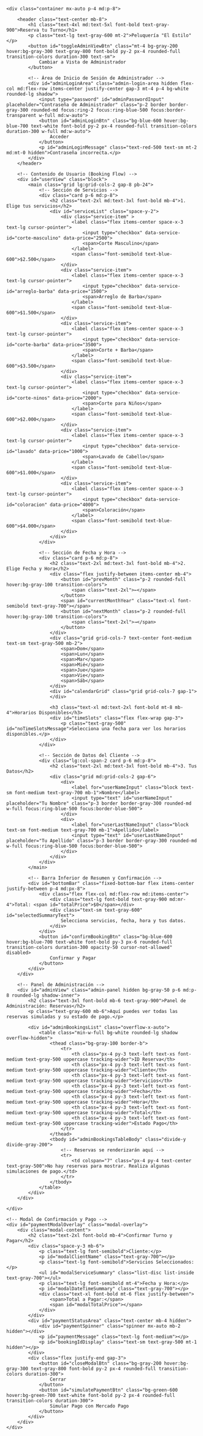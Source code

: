 <!DOCTYPE html>
<html lang="es">
<head>
    <meta charset="UTF-8">
    <meta name="viewport" content="width=device-width, initial-scale=1.0">
    <title>Reserva tu Turno - Peluquería</title>
    <script src="https://cdn.tailwindcss.com"></script>
    <link rel="preconnect" href="https://fonts.googleapis.com">
    <link rel="preconnect" href="https://fonts.gstatic.com" crossorigin>
    <link href="https://fonts.googleapis.com/css2?family=Inter:wght@400;500;600;700&display=swap" rel="stylesheet">
    <!-- Chosen Palette: Modern Grey-Blue Accent -->
    <!-- Application Structure Plan: The SPA is designed as a multi-stage booking process within a single page. It features two main interactive sections (Services and Date/Time) presented side-by-side on desktop, stacking on mobile. A floating "Resumen y Confirmar" button provides a persistent call to action, leading to a dynamic summary and a simulated payment modal. A new section for user contact details (name, last name) is added. The administrator panel is now password-protected, enhancing security by requiring a simple password input to toggle its visibility. This structure allows distinct user flows (client vs. admin) within a single page for simplicity, with enhanced data collection and access control. -->
    <!-- Visualization & Content Choices: 1. Report Info: Servicios y Precios. Goal: Inform/Organize. Viz/Method: Interactive list of services with checkboxes. Interaction: Checkbox toggles selection, updating total price. Justification: Intuitive for multiple selections. Library: HTML/Tailwind/Vanilla JS. 2. Report Info: Selección de Fecha y Hora. Goal: Organize/Filter. Viz/Method: Interactive calendar grid and time slot buttons. Interaction: Clicking date/time updates selection and summary. Justification: Standard, user-friendly booking method. Library: Vanilla JS. 3. Report Info: Datos del Usuario. Goal: Collect. Viz/Method: Text input fields. Interaction: User enters name/last name, enabling confirmation. Justification: Essential for identifying bookings. Library: HTML/Tailwind/Vanilla JS. 4. Report Info: Resumen del Turno. Goal: Inform/Confirm. Viz/Method: Dynamic text summary. Interaction: Updates in real-time as services/date/time are chosen. Justification: Provides immediate feedback to the user on their selections. Library: Vanilla JS. 5. Report Info: Confirmación y Pago. Goal: Inform/Action. Viz/Method: Modal dialog with final summary, simulated payment button, and status messages. Interaction: Click to "simulate" payment; displays success/error. Justification: Simulates the critical final step of a booking app. Library: Vanilla JS. 6. Report Info: Acceso al Administrador. Goal: Secure. Viz/Method: Password input field. Interaction: User enters password to unlock admin view. Justification: Basic security gate. Library: HTML/Tailwind/Vanilla JS. 7. Report Info: Reservas y Pagos del Administrador. Goal: Inform/Monitor. Viz/Method: Dynamic table of bookings. Interaction: Toggles visibility of the admin panel; displays booking details and payment status, including client names. Justification: Allows the administrator to see a summary of all simulated bookings with more client detail. Library: HTML/Tailwind/Vanilla JS. CONFIRMATION: NO SVG/Mermaid used. -->
    <!-- CONFIRMATION: NO SVG graphics used. NO Mermaid JS used. -->
     <link rel="stylesheet" href="css.css">
     <link rel="stylesheet" href="js.js">
</head>
<body class="text-gray-800">

    <div class="container mx-auto p-4 md:p-8">

        <header class="text-center mb-8">
            <h1 class="text-4xl md:text-5xl font-bold text-gray-900">Reserva tu Turno</h1>
            <p class="text-lg text-gray-600 mt-2">Peluquería "El Estilo"</p>
            <button id="toggleAdminViewBtn" class="mt-4 bg-gray-200 hover:bg-gray-300 text-gray-800 font-bold py-2 px-4 rounded-full transition-colors duration-300 text-sm">
                Cambiar a Vista de Administrador
            </button>

            <!-- Área de Inicio de Sesión de Administrador -->
            <div id="adminLoginArea" class="admin-login-area hidden flex-col md:flex-row items-center justify-center gap-3 mt-4 p-4 bg-white rounded-lg shadow">
                <input type="password" id="adminPasswordInput" placeholder="Contraseña de Administrador" class="p-2 border border-gray-300 rounded-md focus:ring-2 focus:ring-blue-500 focus:border-transparent w-full md:w-auto">
                <button id="adminLoginBtn" class="bg-blue-600 hover:bg-blue-700 text-white font-bold py-2 px-4 rounded-full transition-colors duration-300 w-full md:w-auto">
                    Acceder
                </button>
                <p id="adminLoginMessage" class="text-red-500 text-sm mt-2 md:mt-0 hidden">Contraseña incorrecta.</p>
            </div>
        </header>

        <!-- Contenido de Usuario (Booking Flow) -->
        <div id="userView" class="block">
            <main class="grid lg:grid-cols-2 gap-8 pb-24">
                <!-- Sección de Servicios -->
                <div class="card p-6 md:p-8">
                    <h2 class="text-2xl md:text-3xl font-bold mb-4">1. Elige tus servicios</h2>
                    <div id="serviceList" class="space-y-2">
                        <div class="service-item" >
                            <label class="flex items-center space-x-3 text-lg cursor-pointer">
                                <input type="checkbox" data-service-id="corte-masculino" data-price="2500">
                                <span>Corte Masculino</span>
                            </label>
                            <span class="font-semibold text-blue-600">$2.500</span>
                        </div>
                        <div class="service-item">
                            <label class="flex items-center space-x-3 text-lg cursor-pointer">
                                <input type="checkbox" data-service-id="arreglo-barba" data-price="1500">
                                <span>Arreglo de Barba</span>
                            </label>
                            <span class="font-semibold text-blue-600">$1.500</span>
                        </div>
                        <div class="service-item">
                            <label class="flex items-center space-x-3 text-lg cursor-pointer">
                                <input type="checkbox" data-service-id="corte-barba" data-price="3500">
                                <span>Corte + Barba</span>
                            </label>
                            <span class="font-semibold text-blue-600">$3.500</span>
                        </div>
                        <div class="service-item">
                            <label class="flex items-center space-x-3 text-lg cursor-pointer">
                                <input type="checkbox" data-service-id="corte-ninos" data-price="2000">
                                <span>Corte para Niños</span>
                            </label>
                            <span class="font-semibold text-blue-600">$2.000</span>
                        </div>
                        <div class="service-item">
                            <label class="flex items-center space-x-3 text-lg cursor-pointer">
                                <input type="checkbox" data-service-id="lavado" data-price="1000">
                                <span>Lavado de Cabello</span>
                            </label>
                            <span class="font-semibold text-blue-600">$1.000</span>
                        </div>
                        <div class="service-item">
                            <label class="flex items-center space-x-3 text-lg cursor-pointer">
                                <input type="checkbox" data-service-id="coloracion" data-price="4000">
                                <span>Coloración</span>
                            </label>
                            <span class="font-semibold text-blue-600">$4.000</span>
                        </div>
                    </div>
                </div>

                <!-- Sección de Fecha y Hora -->
                <div class="card p-6 md:p-8">
                    <h2 class="text-2xl md:text-3xl font-bold mb-4">2. Elige Fecha y Hora</h2>
                    <div class="flex justify-between items-center mb-4">
                        <button id="prevMonth" class="p-2 rounded-full hover:bg-gray-100 transition-colors">
                            <span class="text-2xl">←</span>
                        </button>
                        <span id="currentMonthYear" class="text-xl font-semibold text-gray-700"></span>
                        <button id="nextMonth" class="p-2 rounded-full hover:bg-gray-100 transition-colors">
                            <span class="text-2xl">→</span>
                        </button>
                    </div>
                    <div class="grid grid-cols-7 text-center font-medium text-sm text-gray-500 mb-2">
                        <span>Dom</span>
                        <span>Lun</span>
                        <span>Mar</span>
                        <span>Mié</span>
                        <span>Jue</span>
                        <span>Vie</span>
                        <span>Sáb</span>
                    </div>
                    <div id="calendarGrid" class="grid grid-cols-7 gap-1">
                    </div>

                    <h3 class="text-xl md:text-2xl font-bold mt-8 mb-4">Horarios Disponibles</h3>
                    <div id="timeSlots" class="flex flex-wrap gap-3">
                        <p class="text-gray-500" id="noTimeSlotsMessage">Selecciona una fecha para ver los horarios disponibles.</p>
                    </div>
                </div>

                <!-- Sección de Datos del Cliente -->
                <div class="lg:col-span-2 card p-6 md:p-8">
                    <h2 class="text-2xl md:text-3xl font-bold mb-4">3. Tus Datos</h2>
                    <div class="grid md:grid-cols-2 gap-6">
                        <div>
                            <label for="userNameInput" class="block text-sm font-medium text-gray-700 mb-1">Nombre</label>
                            <input type="text" id="userNameInput" placeholder="Tu Nombre" class="p-3 border border-gray-300 rounded-md w-full focus:ring-blue-500 focus:border-blue-500">
                        </div>
                        <div>
                            <label for="userLastNameInput" class="block text-sm font-medium text-gray-700 mb-1">Apellido</label>
                            <input type="text" id="userLastNameInput" placeholder="Tu Apellido" class="p-3 border border-gray-300 rounded-md w-full focus:ring-blue-500 focus:border-blue-500">
                        </div>
                    </div>
                </div>
            </main>

            <!-- Barra Inferior de Resumen y Confirmación -->
            <div id="bottomBar" class="fixed-bottom-bar flex items-center justify-between p-4 md:px-8">
                <div class="flex flex-col md:flex-row md:items-center">
                    <div class="text-lg font-bold text-gray-900 md:mr-4">Total: <span id="totalPrice">$0</span></div>
                    <div class="text-sm text-gray-600" id="selectedSummaryText">
                        Selecciona servicios, fecha, hora y tus datos.
                    </div>
                </div>
                <button id="confirmBookingBtn" class="bg-blue-600 hover:bg-blue-700 text-white font-bold py-3 px-6 rounded-full transition-colors duration-300 opacity-50 cursor-not-allowed" disabled>
                    Confirmar y Pagar
                </button>
            </div>
        </div>

        <!-- Panel de Administración -->
        <div id="adminView" class="admin-panel hidden bg-gray-50 p-6 md:p-8 rounded-lg shadow-inner">
            <h2 class="text-3xl font-bold mb-6 text-gray-900">Panel de Administración: Reservas</h2>
            <p class="text-gray-600 mb-6">Aquí puedes ver todas las reservas simuladas y su estado de pago.</p>

            <div id="adminBookingsList" class="overflow-x-auto">
                <table class="min-w-full bg-white rounded-lg shadow overflow-hidden">
                    <thead class="bg-gray-100 border-b">
                        <tr>
                            <th class="px-4 py-3 text-left text-xs font-medium text-gray-500 uppercase tracking-wider">ID Reserva</th>
                            <th class="px-4 py-3 text-left text-xs font-medium text-gray-500 uppercase tracking-wider">Cliente</th>
                            <th class="px-4 py-3 text-left text-xs font-medium text-gray-500 uppercase tracking-wider">Servicios</th>
                            <th class="px-4 py-3 text-left text-xs font-medium text-gray-500 uppercase tracking-wider">Fecha</th>
                            <th class="px-4 py-3 text-left text-xs font-medium text-gray-500 uppercase tracking-wider">Hora</th>
                            <th class="px-4 py-3 text-left text-xs font-medium text-gray-500 uppercase tracking-wider">Total</th>
                            <th class="px-4 py-3 text-left text-xs font-medium text-gray-500 uppercase tracking-wider">Estado Pago</th>
                        </tr>
                    </thead>
                    <tbody id="adminBookingsTableBody" class="divide-y divide-gray-200">
                        <!-- Reservas se renderizarán aquí -->
                        <tr>
                            <td colspan="7" class="px-4 py-4 text-center text-gray-500">No hay reservas para mostrar. Realiza algunas simulaciones de pago.</td>
                        </tr>
                    </tbody>
                </table>
            </div>
        </div>

    </div>

    <!-- Modal de Confirmación y Pago -->
    <div id="paymentModalOverlay" class="modal-overlay">
        <div class="modal-content">
            <h2 class="text-2xl font-bold mb-4">Confirmar Turno y Pagar</h2>
            <div class="space-y-3 mb-6">
                <p class="text-lg font-semibold">Cliente:</p>
                <p id="modalClientName" class="text-gray-700"></p>
                <p class="text-lg font-semibold">Servicios Seleccionados:</p>
                <ul id="modalServiceSummary" class="list-disc list-inside text-gray-700"></ul>
                <p class="text-lg font-semibold mt-4">Fecha y Hora:</p>
                <p id="modalDateTimeSummary" class="text-gray-700"></p>
                <div class="text-xl font-bold mt-6 flex justify-between">
                    <span>Total a Pagar:</span>
                    <span id="modalTotalPrice"></span>
                </div>
            </div>
            <div id="paymentStatusArea" class="text-center mb-4 hidden">
                <div id="paymentSpinner" class="spinner mx-auto mb-2 hidden"></div>
                <p id="paymentMessage" class="text-lg font-medium"></p>
                <p id="bookingIdDisplay" class="text-sm text-gray-500 mt-1 hidden"></p>
            </div>
            <div class="flex justify-end gap-3">
                <button id="closeModalBtn" class="bg-gray-200 hover:bg-gray-300 text-gray-800 font-bold py-2 px-4 rounded-full transition-colors duration-300">
                    Cerrar
                </button>
                <button id="simulatePaymentBtn" class="bg-green-600 hover:bg-green-700 text-white font-bold py-2 px-4 rounded-full transition-colors duration-300">
                    Simular Pago con Mercado Pago
                </button>
            </div>
        </div>
    </div>
</body>
</html>
